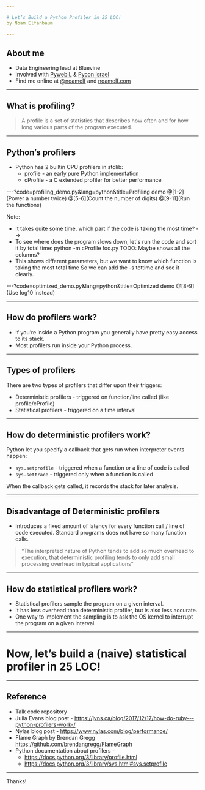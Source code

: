 ```yaml
---

# Let’s Build a Python Profiler in 25 LOC! 
by Noam Elfanbaum

---
```


## About me

- Data Engineering lead at Bluevine
- Involved with [PywebIL](https://www.meetup.com/PyWeb-IL/) & [Pycon Israel](https://il.pycon.org/)
- Find me online at [@noamelf](https://twitter.com/noamelf) and [noamelf.com](https://noamelf.com)

---

## What is profiling?

> A profile is a set of statistics that describes how often and for how long various parts of the program executed. 

---

## Python’s profilers
- Python has 2 builtin CPU profilers in stdlib:
  - profile - an early pure Python implementation
  - cProfile - a C extended profiler for better performance

---?code=profiling_demo.py&lang=python&title=Profiling demo 
@[1-2](Power a number twice)
@[5-6](Count the number of digits)
@[9-11](Run the functions)

Note:
- It takes quite some time, which part if the code is taking the most time? -->
- To see where does the program slows down, let's run the code and sort it by total time:
python -m cProfile foo.py
TODO: Maybe shows all the columns?
- This shows different parameters, but we want to know which function is taking the most total time
  So we can add the -s tottime and see it clearly.

---?code=optimized_demo.py&lang=python&title=Optimized demo 
@[8-9](Use log10 instead)

---

## How do profilers work?

- If you’re inside a Python program you generally have pretty easy access to its stack. 
- Most profilers run inside your Python process. 

<!--
pygmentize stack_access.py
python stack_access.py
We saw we have a pretty easy way to understand where our program is at every given time, now let’s see how we trigger that functionality.
-->

---

## Types of profilers
There are two types of profilers that differ upon their triggers: 
- Deterministic profilers - triggered on function/line called (like profile/cProfile)
- Statistical profilers - triggered on a time interval

---

## How do deterministic profilers work?
Python let you specify a callback that gets run when interpreter events happen:
- `sys.setprofile` - triggered when a function or a line of code is called
- `sys.settrace` - triggered only when a function is called  

When the callback gets called, it records the stack for later analysis.

<!--
cd ../3-detriminstic-profiler
pygmentize setprofile.py 
python setprofile.py
-->

---

## Disadvantage of Deterministic profilers
- Introduces a fixed amount of latency for every function call / line of code executed.
Standard programs does not have so many function calls.
> “The interpreted nature of Python tends to add so much overhead to execution, that deterministic profiling tends to only add small processing overhead in typical applications”

<!--
Run:
But there is a disadvantage to using deterministic profilers in production settings, can any one think of one?
pygmentize bar.py
python bar.py
python -m cProfile bar.py
-->

---

## How do statistical profilers work?
- Statistical profilers sample the program on a given interval. 
- It has less overhead than deterministic profiler, but is also less accurate.  
- One way to implement the sampling is to ask the OS kernel to interrupt the program on a given interval.

<!--
Pygmentize alert.py
Python alert.py
-->

---

# Now, let’s build a (naive) statistical profiler in 25 LOC!

<!--
Let's connect all the dots to our own statistical profile in 25 LOC.
I wanted to write it live with you guys, but it I was afraid it wouldn’t work, so I wrote it down in advance.
First let’s see I’m not foolling you guys. 
pygmentize sProfiler.py | wc -l
pygmentize sProfiler.py
The output is built in such a way that we can visualize it easily with a tool called flamegraph.

To test our proflier we’re going to use a simple program called demo1
pygmentize demo1.py
python demo1.py
The results are pretty clear,we can see that calc 100K took x time of our sampling and 200K took y time
Now let’s visualize it:
python demo1.py | flamegraph | browser .

Now let’s run a more complex program
pygmentize demo2.py
python demo2.py
The results for more complex programs are harder to understand, practically impossible but with flagraph visualization tool they are easy.
python demo2.py | flamegraph | browser 
-->

---

## Reference
- Talk code repository
- Juila Evans blog post - https://jvns.ca/blog/2017/12/17/how-do-ruby---python-profilers-work-/
- Nylas blog post - https://www.nylas.com/blog/performance/
- Flame Graph by Brendan Gregg https://github.com/brendangregg/FlameGraph 
- Python documentation about profilers -
  - https://docs.python.org/3/library/profile.html
  - https://docs.python.org/3/library/sys.html#sys.setprofile

---

Thanks!
